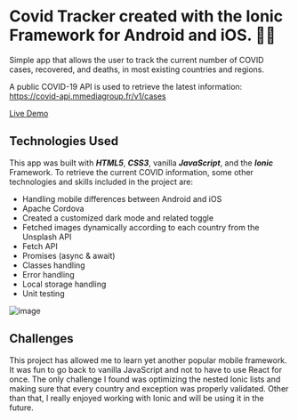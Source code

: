 # Covid Tracker created with the Ionic Framework for Android and iOS. 🦠😷
Simple app that allows the user to track the current number of COVID cases, recovered, and deaths, in most existing countries and regions.

A public COVID-19 API is used to retrieve the latest information: https://covid-api.mmediagroup.fr/v1/cases

[Live Demo](https://www.francescogruosso.xyz/covid/app)

## Technologies Used
This app was built with **_HTML5_**, **_CSS3_**, vanilla **_JavaScript_**, and the **_Ionic_** Framework.
To retrieve the current COVID information, some other technologies and skills included in the project are:

- Handling mobile differences between Android and iOS
- Apache Cordova
- Created a customized dark mode and related toggle
- Fetched images dynamically according to each country from the Unsplash API
- Fetch API
- Promises (async & await)
- Classes handling
- Error handling
- Local storage handling
- Unit testing

![image](https://user-images.githubusercontent.com/64712227/135275867-9551cb37-21da-495d-b8c9-1084d4ba24c3.png)

## Challenges
This project has allowed me to learn yet another popular mobile framework.
It was fun to go back to vanilla JavaScript and not to have to use React for once.
The only challenge I found was optimizing the nested Ionic lists and making sure that every country and exception was properly validated. Other than that, I really enjoyed working with Ionic and will be using it in the future. 

